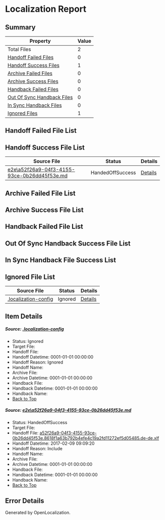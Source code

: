 # <a name='report-top'></a> Localization Report

## Summary
 Property | Value 
 -------- | ----- 
 Total Files | 2
[ Handoff Failed Files ](#handoff-failed-list)| 0
[ Handoff Success Files ](#handoff-success-list)| 1
[ Archive Failed Files ](#archive-failed-list)| 0
[ Archive Success Files ](#archive-success-list)| 0
[ Handback Failed Files ](#handback-failed-list)| 0
[ Out Of Sync Handback Files ](#outofsync-handback-success-list)| 0
[ In Sync Handback Files ](#insync-handback-success-list)| 0
[ Ignored Files ](#ignored-list)| 1

## <a name='handoff-failed-list'></a> Handoff Failed File List

## <a name='handoff-success-list'></a> Handoff Success File List
 Source File | Status | Details 
 ----------- | ------ | ------- 
 [e2e\a52f26a9-04f3-4155-93ce-0b26dd45f53e.md](https://github.com/OpenLocalizationTestOrg/ol-test0/blob/d76a4195a3823b75ab788f4274b641ae420b7672/e2e/a52f26a9-04f3-4155-93ce-0b26dd45f53e.md) | HandedOffSuccess | [Details](#94b6009e7dedabe66e0ba04cdc24f819cef2bc181)

## <a name='archive-failed-list'></a> Archive Failed File List

## <a name='archive-success-list'></a> Archive Success File List

## <a name='handback-failed-list'></a> Handback Failed File List

## <a name='outofsync-handback-success-list'></a> Out Of Sync Handback Success File List

## <a name='insync-handback-success-list'></a> In Sync Handback File Success List

## <a name='ignored-list'></a> Ignored File List
 Source File | Status | Details 
 ----------- | ------ | ------- 
 [.localization-config](https://github.com/OpenLocalizationTestOrg/ol-test0/blob/d76a4195a3823b75ab788f4274b641ae420b7672/.localization-config) | Ignored | [Details](#cb0632cf59c1387fc1742bfb9fa3c47f87e2e5c90)

## Item Details
##### <a name='cb0632cf59c1387fc1742bfb9fa3c47f87e2e5c90'></a> Source: [.localization-config](https://github.com/OpenLocalizationTestOrg/ol-test0/blob/d76a4195a3823b75ab788f4274b641ae420b7672/.localization-config)
* Status: Ignored
* Target File: 
* Handoff File: 
* Handoff Datetime: 0001-01-01 00:00:00
* Handoff Reason: Ignored
* Handoff Name: 
* Archive File: 
* Archive Datetime: 0001-01-01 00:00:00
* Handback File: 
* Handback Datetime: 0001-01-01 00:00:00
* Handback Name: 
* [Back to Top](#report-top)

##### <a name='94b6009e7dedabe66e0ba04cdc24f819cef2bc181'></a> Source: [e2e\a52f26a9-04f3-4155-93ce-0b26dd45f53e.md](https://github.com/OpenLocalizationTestOrg/ol-test0/blob/d76a4195a3823b75ab788f4274b641ae420b7672/e2e/a52f26a9-04f3-4155-93ce-0b26dd45f53e.md)
* Status: HandedOffSuccess
* Target File: 
* Handoff File: [a52f26a9-04f3-4155-93ce-0b26dd45f53e.8618f1a63b792b4efe4c19a2fd11272ef5d05485.de-de.xlf](https://github.com/OpenLocalizationTestOrg/ol-test0-handoff/blob/8790a57cb76ebb2c00594266e39aecfca60bf1f4/ol-handoff/OpenLocalizationTestOrg/ol-test0-dede/shujia/ht/a52f26a9-04f3-4155-93ce-0b26dd45f53e.8618f1a63b792b4efe4c19a2fd11272ef5d05485.de-de.xlf)
* Handoff Datetime: 2017-02-09 09:09:20
* Handoff Reason: Include
* Handoff Name: 
* Archive File: 
* Archive Datetime: 0001-01-01 00:00:00
* Handback File: 
* Handback Datetime: 0001-01-01 00:00:00
* Handback Name: 
* [Back to Top](#report-top)


## Error Details

Generated by OpenLocalization.
